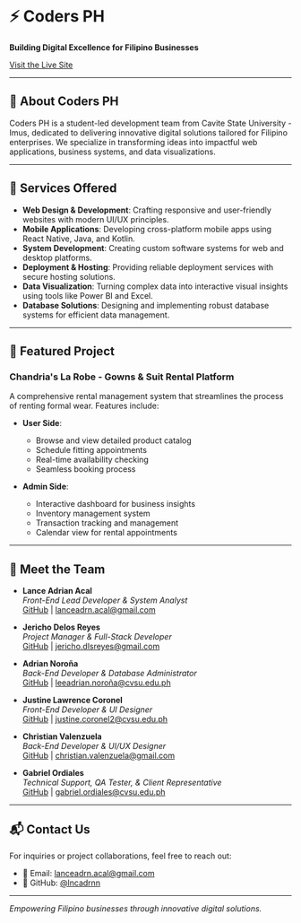 # ⚡ Coders PH

**Building Digital Excellence for Filipino Businesses**

[Visit the Live Site](https://coders-ph.vercel.app/)

---

## 🧠 About Coders PH

Coders PH is a student-led development team from Cavite State University - Imus, dedicated to delivering innovative digital solutions tailored for Filipino enterprises. We specialize in transforming ideas into impactful web applications, business systems, and data visualizations.

---

## 🚀 Services Offered

- **Web Design & Development**: Crafting responsive and user-friendly websites with modern UI/UX principles.
- **Mobile Applications**: Developing cross-platform mobile apps using React Native, Java, and Kotlin.
- **System Development**: Creating custom software systems for web and desktop platforms.
- **Deployment & Hosting**: Providing reliable deployment services with secure hosting solutions.
- **Data Visualization**: Turning complex data into interactive visual insights using tools like Power BI and Excel.
- **Database Solutions**: Designing and implementing robust database systems for efficient data management.

---

## 🌟 Featured Project

### Chandria's La Robe - Gowns & Suit Rental Platform

A comprehensive rental management system that streamlines the process of renting formal wear. Features include:

- **User Side**:
  - Browse and view detailed product catalog
  - Schedule fitting appointments
  - Real-time availability checking
  - Seamless booking process

- **Admin Side**:
  - Interactive dashboard for business insights
  - Inventory management system
  - Transaction tracking and management
  - Calendar view for rental appointments

---

## 👥 Meet the Team

- **Lance Adrian Acal**  
  *Front-End Lead Developer & System Analyst*  
  [GitHub](https://github.com/lncadrnn) | lanceadrn.acal@gmail.com

- **Jericho Delos Reyes**  
  *Project Manager & Full-Stack Developer*  
  [GitHub](https://github.com/jerichodelosreyes) | jericho.dlsreyes@gmail.com

- **Adrian Noroña**  
  *Back-End Developer & Database Administrator*  
  [GitHub](https://github.com/noronaadrian) | leeadrian.noroña@cvsu.edu.ph

- **Justine Lawrence Coronel**  
  *Front-End Developer & UI Designer*  
  [GitHub](https://github.com/zen0001) | justine.coronel2@cvsu.edu.ph

- **Christian Valenzuela**  
  *Back-End Developer & UI/UX Designer*  
  [GitHub](https://github.com/noxen-cv) | christian.valenzuela@gmail.com

- **Gabriel Ordiales**  
  *Technical Support, QA Tester, & Client Representative*  
  [GitHub](https://github.com/cxaenj) | gabriel.ordiales@cvsu.edu.ph

---

## 📬 Contact Us

For inquiries or project collaborations, feel free to reach out:

- 📧 Email: lanceadrn.acal@gmail.com
- 🐙 GitHub: [@lncadrnn](https://github.com/lncadrnn)

---

*Empowering Filipino businesses through innovative digital solutions.*

